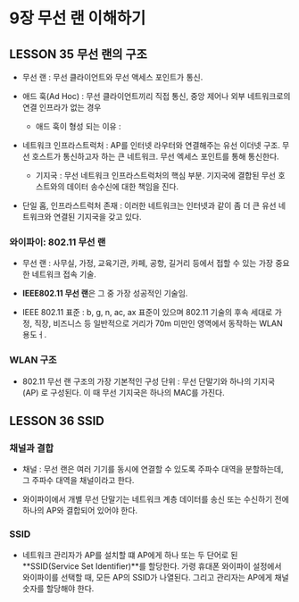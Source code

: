 # 9장 무선 랜 이해하기

## LESSON 35 무선 랜의 구조

* 무선 랜 : 무선 클라이언트와 무선 액세스 포인트가 통신.

* 애드 훅(Ad Hoc) : 무선 클라이언트끼리 직접 통신, 중앙 제어나 외부 네트워크로의 연결 인프라가 없는 경우

    * 애드 훅이 형성 되는 이유 : 

* 네트워크 인프라스트럭처 : AP를 인터넷 라우터와 연결해주는 유선 이더넷 구조. 무선 호스트가 통신하고자 하는 큰 네트워크. 무선 엑세스 포인트를 통해 통신한다.

    * 기지국 : 무선 네트워크 인프라스트럭처의 핵심 부분. 기지국에 결합된 무선 호스트와의 데이터 송수신에 대한 책임을 진다.

* 단일 홉, 인프라스트럭처 존재 : 이러한 네트워크는 인터넷과 같이 좀 더 큰 유선 네트워크와 연결된 기지국을 갖고 있다.

### 와이파이: 802.11 무선 랜

* 무선 랜 : 사무실, 가정, 교육기관, 카페, 공항, 길거리 등에서 접할 수 있는 가장 중요한 네트워크 접속 기술.

* **IEEE802.11 무선 랜**은 그 중 가장 성공적인 기술임.

* IEEE 802.11 표준 : b, g, n, ac, ax 표준이 있으며 802.11 기술의 후속 세대로 가정, 직장, 비즈니스 등 일반적으로 거리가 70m 미만인 영역에서 동작하는 WLAN 용도ㅓ.

### WLAN 구조

* 802.11 무선 랜 구조의 가장 기본적인 구성 단위 : 무선 단말기와 하나의 기지국(AP) 로 구성된다. 이 때 무선 기지국은 하나의 MAC를 가진다.

## LESSON 36 SSID

### 채널과 결합

* 채널 : 무선 랜은 여러 기기를 동시에 연결할 수 있도록 주파수 대역을 분할하는데, 그 주파수 대역을 채널이라고 한다.

* 와이파이에서 개별 무선 단말기는 네트워크 계층 데이터를 송신 또는 수신하기 전에 하나의 AP와 결합되어 있어야 한다.


### SSID

* 네트워크 관리자가 AP를 설치할 떄 AP에게 하나 또는 두 단어로 된 **SSID(Service Set Identifier)**를 할당한다. 가령 휴대폰 와이파이 설정에서 와이파이를 선택할 때, 모든 AP의 SSID가 나열된다. 그리고 관리자는 AP에게 채널 숫자를 할당해야 한다.

